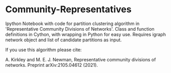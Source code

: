 # Community-Representatives
Ipython Notebook with code for partition clustering algorithm in 'Representative Community Divisions of Networks'. 
Class and function definitions in Cython, with wrapping in Python for easy use.
Requires igraph network object and list of candidate partitions as input.

If you use this algorithm please cite:

A. Kirkley and M. E. J. Newman, Representative community divisions of networks. Preprint arXiv:2105.04612 (2021).
